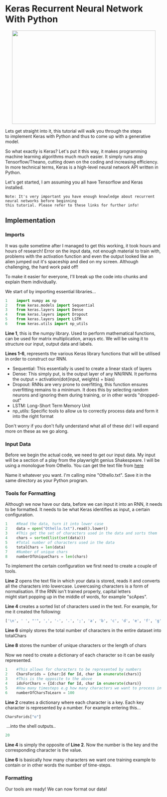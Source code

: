# Keras Recurrent Neural Network With Python

<p align="center">
  <img width="460" height="300" src="https://upload.wikimedia.org/wikipedia/commons/c/c9/Keras_Logo.jpg">
</p>

Lets get straight into it, this tutorial will walk you through the steps to implement Keras with Python and thus to come up with a generative model.

So what exactly is Keras? Let's put it this way, it makes programming machine learning algorithms much much easier. It simply runs atop Tensorflow/Theano, cutting down on the coding and increasing efficiency. In more technical terms, Keras is a high-level neural network API written in Python. 

Let's get started, I am assuming you all have Tensorflow and Keras installed.

```
Note: It's very important you have enough knowledge about recurrent neural networks before beginning 
this tutorial. Please refer to these links for further info! 
```
## Implementation

### Imports
It was quite sometime after I managed to get this working, it took hours and hours of research! Error on the input data, not enough material to train with, problems with the activation function and even the output looked like an alien jumped out it's spaceship and died on my screen. Although challenging, the hard work paid off!

To make it easier for everyone, I'll break up the code into chunks and explain them individually. 

We start of by importing essential libraries...
```python
1    import numpy as np
2    from keras.models import Sequential
3    from keras.layers import Dense
4    from keras.layers import Dropout
5    from keras.layers import LSTM
6    from keras.utils import np_utils
```
**Line 1**, this is the numpy library. Used to perform mathematical functions, can be used for matrix multiplication, arrays etc. We will be using it to structure our input, output data and labels.

**Lines 1-6**, represents the various Keras library functions that will be utilised in order to construct our RNN. 
* Sequential: This essentially is used to create a linear stack of layers
* Dense: This simply put, is the output layer of any NN/RNN. It performs the output = activation(dot(input, weights) + bias)
* Dropout: RNNs are very prone to overfitting, this function ensures overfitting remains to a minimum. It does this by selecting random neurons and ignoring them during training, or in other words "dropped-out"
* LSTM: Long-Short Term Memory Unit
* np_utils: Specific tools to allow us to correctly process data and form it into the right format

Don't worry if you don't fully understand what all of these do! I will expand more on these as we go along.

### Input Data
Before we begin the actual code, we need to get our input data. My input will be a section of a play from the playwright genius Shakespeare. I will be using a monologue from Othello. You can get the text file from [here](Othello.txt)

Name it whatever you want. I'm calling mine "Othello.txt". Save it in the same directory as your Python program.

### Tools for Formatting
Although we now have our data, before we can input it into an RNN, it needs to be formatted. It needs to be what Keras identifies as input, a certain configuration.

```python
1    #Read the data, turn it into lower case
2    data = open("Othello.txt").read().lower()
3    #This get the set of characters used in the data and sorts them
4    chars = sorted(list(set(data)))
5    #Total number of characters used in the data
6    totalChars = len(data)
7    #Number of unique chars
8    numberOfUniqueChars = len(chars)
```
To implement the certain configuration we first need to create a couple of tools.

**Line 2** opens the text file in which your data is stored, reads it and converts all the characters into lowercase. Lowercasing characters is a form of normalisation. If the RNN isn't trained properly, capital letters might start popping up in the middle of words, for example "scApes".

**Line 4** creates a sorted list of characters used in the text. For example, for me it created the following:
```python
['\n', ' ', "'", ',', '-', '.', ';', 'a', 'b', 'c', 'd', 'e', 'f', 'g', 'h', 'i', 'k', 'l', 'm', 'n', 'o', 'p', 'q', 'r', 's', 't', 'u', 'v', 'w', 'y']
```
**Line 6** simply stores the total number of characters in the entire dataset into totalChars

**Line 8** stores the number of unique characters or the length of chars

Now we need to create a dictionary of each character so it can be easily represented.
```python
1    #This allows for characters to be represented by numbers
2    CharsForids = {char:Id for Id, char in enumerate(chars)}
3    #This is the opposite to the above
4    idsForChars = {Id:char for Id, char in enumerate(chars)}
5    #How many timesteps e.g how many characters we want to process in one go
6    numberOfCharsToLearn = 100
```
**Line 2** creates a dictionary where each character is a key. Each key character is represented by a number. For example entering this...
```python
CharsForids["o"]
```
 ...into the shell outputs..
 ```python
 20
 ```
**Line 4** is simply the opposite of **Line 2**. Now the number is the key and the corresponding character is the value. 

**Line 6** is basically how many characters we want one training example to contain or in other words the number of time-steps.

### Formatting
Our tools are ready! We can now format our data!
